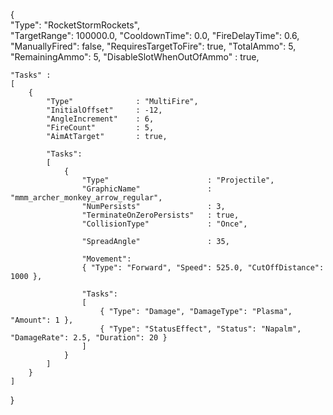 {	
    "Type":             	"RocketStormRockets",    
    "TargetRange":      	100000.0,
	"CooldownTime":     	0.0,
    "FireDelayTime":    	0.6,
	"ManuallyFired": 		false,
	"RequiresTargetToFire":	true,
    "TotalAmmo":            5,
    "RemainingAmmo":        5,
    "DisableSlotWhenOutOfAmmo" : true,

    "Tasks" :
    [
		{
			"Type"				: "MultiFire",
			"InitialOffset"		: -12,
			"AngleIncrement"	: 6,
			"FireCount"			: 5,
			"AimAtTarget"		: true,
			
			"Tasks":
			[
				{
					"Type"						: "Projectile",
					"GraphicName"				: "mmm_archer_monkey_arrow_regular",
					"NumPersists"				: 3,
					"TerminateOnZeroPersists"	: true,
					"CollisionType"				: "Once",
					
					"SpreadAngle"				: 35,
					
					"Movement": 
					{ "Type": "Forward", "Speed": 525.0, "CutOffDistance": 1000 },
					
					"Tasks":
					[
						{ "Type": "Damage", "DamageType": "Plasma", "Amount": 1 },
						{ "Type": "StatusEffect", "Status": "Napalm", "DamageRate": 2.5, "Duration": 20 }
					]
    			}
			]
		}
	]
}
